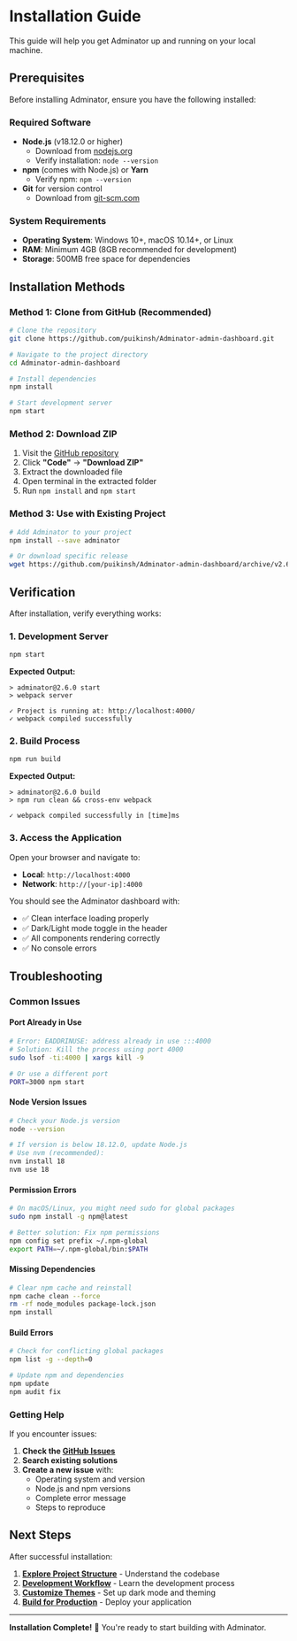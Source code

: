 # Installation Guide

This guide will help you get Adminator up and running on your local machine.

## Prerequisites

Before installing Adminator, ensure you have the following installed:

### Required Software

- **Node.js** (v18.12.0 or higher)
  - Download from [nodejs.org](https://nodejs.org/)
  - Verify installation: `node --version`
- **npm** (comes with Node.js) or **Yarn**
  - Verify npm: `npm --version`
- **Git** for version control
  - Download from [git-scm.com](https://git-scm.com/)

### System Requirements

- **Operating System**: Windows 10+, macOS 10.14+, or Linux
- **RAM**: Minimum 4GB (8GB recommended for development)
- **Storage**: 500MB free space for dependencies

## Installation Methods

### Method 1: Clone from GitHub (Recommended)

```bash
# Clone the repository
git clone https://github.com/puikinsh/Adminator-admin-dashboard.git

# Navigate to the project directory
cd Adminator-admin-dashboard

# Install dependencies
npm install

# Start development server
npm start
```

### Method 2: Download ZIP

1. Visit the [GitHub repository](https://github.com/puikinsh/Adminator-admin-dashboard)
2. Click **"Code"** → **"Download ZIP"**
3. Extract the downloaded file
4. Open terminal in the extracted folder
5. Run `npm install` and `npm start`

### Method 3: Use with Existing Project

```bash
# Add Adminator to your project
npm install --save adminator

# Or download specific release
wget https://github.com/puikinsh/Adminator-admin-dashboard/archive/v2.6.0.zip
```

## Verification

After installation, verify everything works:

### 1. Development Server
```bash
npm start
```

**Expected Output:**
```
> adminator@2.6.0 start
> webpack server

✓ Project is running at: http://localhost:4000/
✓ webpack compiled successfully
```

### 2. Build Process
```bash
npm run build
```

**Expected Output:**
```
> adminator@2.6.0 build
> npm run clean && cross-env webpack

✓ webpack compiled successfully in [time]ms
```

### 3. Access the Application

Open your browser and navigate to:
- **Local**: `http://localhost:4000`
- **Network**: `http://[your-ip]:4000`

You should see the Adminator dashboard with:
- ✅ Clean interface loading properly
- ✅ Dark/Light mode toggle in the header
- ✅ All components rendering correctly
- ✅ No console errors

## Troubleshooting

### Common Issues

#### Port Already in Use
```bash
# Error: EADDRINUSE: address already in use :::4000
# Solution: Kill the process using port 4000
sudo lsof -ti:4000 | xargs kill -9

# Or use a different port
PORT=3000 npm start
```

#### Node Version Issues
```bash
# Check your Node.js version
node --version

# If version is below 18.12.0, update Node.js
# Use nvm (recommended):
nvm install 18
nvm use 18
```

#### Permission Errors
```bash
# On macOS/Linux, you might need sudo for global packages
sudo npm install -g npm@latest

# Better solution: Fix npm permissions
npm config set prefix ~/.npm-global
export PATH=~/.npm-global/bin:$PATH
```

#### Missing Dependencies
```bash
# Clear npm cache and reinstall
npm cache clean --force
rm -rf node_modules package-lock.json
npm install
```

#### Build Errors
```bash
# Check for conflicting global packages
npm list -g --depth=0

# Update npm and dependencies
npm update
npm audit fix
```

### Getting Help

If you encounter issues:

1. **Check the [GitHub Issues](https://github.com/puikinsh/Adminator-admin-dashboard/issues)**
2. **Search existing solutions**
3. **Create a new issue** with:
   - Operating system and version
   - Node.js and npm versions
   - Complete error message
   - Steps to reproduce

## Next Steps

After successful installation:

1. **[Explore Project Structure](project-structure.md)** - Understand the codebase
2. **[Development Workflow](development.md)** - Learn the development process
3. **[Customize Themes](../customization/theme-system.md)** - Set up dark mode and theming
4. **[Build for Production](build-deployment.md)** - Deploy your application

---

**Installation Complete!** 🎉 You're ready to start building with Adminator. 